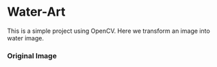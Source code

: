 # Water-Art

This is a simple project using OpenCV. Here we transform an image into water image.

### Original Image
